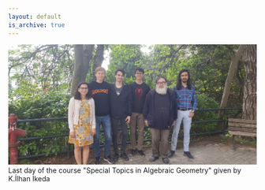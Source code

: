 ```yaml
---
layout: default
is_archive: true
---
```

<img src="photos/boun.jpg" alt="boun" />
Last day of the course "Special Topics in Algebraic Geometry" given by K.İlhan İkeda

